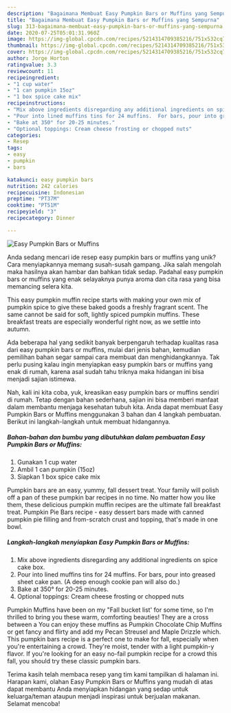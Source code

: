 ```yaml
---
description: "Bagaimana Membuat Easy Pumpkin Bars or Muffins yang Sempurna"
title: "Bagaimana Membuat Easy Pumpkin Bars or Muffins yang Sempurna"
slug: 313-bagaimana-membuat-easy-pumpkin-bars-or-muffins-yang-sempurna
date: 2020-07-25T05:01:31.960Z
image: https://img-global.cpcdn.com/recipes/5214314709385216/751x532cq70/easy-pumpkin-bars-or-muffins-recipe-main-photo.jpg
thumbnail: https://img-global.cpcdn.com/recipes/5214314709385216/751x532cq70/easy-pumpkin-bars-or-muffins-recipe-main-photo.jpg
cover: https://img-global.cpcdn.com/recipes/5214314709385216/751x532cq70/easy-pumpkin-bars-or-muffins-recipe-main-photo.jpg
author: Jorge Horton
ratingvalue: 3.3
reviewcount: 11
recipeingredient:
- "1 cup water"
- "1 can pumpkin 15oz"
- "1 box spice cake mix"
recipeinstructions:
- "Mix above ingredients disregarding any additional ingredients on spice cake box."
- "Pour into lined muffins tins for 24 muffins.  For bars, pour into greased sheet cake pan. (A deep enough cookie pan will also do.)"
- "Bake at 350° for 20-25 minutes."
- "Optional toppings: Cream cheese frosting or chopped nuts"
categories:
- Resep
tags:
- easy
- pumpkin
- bars

katakunci: easy pumpkin bars 
nutrition: 242 calories
recipecuisine: Indonesian
preptime: "PT37M"
cooktime: "PT51M"
recipeyield: "3"
recipecategory: Dinner

---
```



![Easy Pumpkin Bars or Muffins](https://img-global.cpcdn.com/recipes/5214314709385216/751x532cq70/easy-pumpkin-bars-or-muffins-recipe-main-photo.jpg)

Anda sedang mencari ide resep easy pumpkin bars or muffins yang unik? Cara menyiapkannya memang susah-susah gampang. Jika salah mengolah maka hasilnya akan hambar dan bahkan tidak sedap. Padahal easy pumpkin bars or muffins yang enak selayaknya punya aroma dan cita rasa yang bisa memancing selera kita.

This easy pumpkin muffin recipe starts with making your own mix of pumpkin spice to give these baked goods a freshly fragrant scent. The same cannot be said for soft, lightly spiced pumpkin muffins. These breakfast treats are especially wonderful right now, as we settle into autumn.

Ada beberapa hal yang sedikit banyak berpengaruh terhadap kualitas rasa dari easy pumpkin bars or muffins, mulai dari jenis bahan, kemudian pemilihan bahan segar sampai cara membuat dan menghidangkannya. Tak perlu pusing kalau ingin menyiapkan easy pumpkin bars or muffins yang enak di rumah, karena asal sudah tahu triknya maka hidangan ini bisa menjadi sajian istimewa.


Nah, kali ini kita coba, yuk, kreasikan easy pumpkin bars or muffins sendiri di rumah. Tetap dengan bahan sederhana, sajian ini bisa memberi manfaat dalam membantu menjaga kesehatan tubuh kita. Anda dapat membuat Easy Pumpkin Bars or Muffins menggunakan 3 bahan dan 4 langkah pembuatan. Berikut ini langkah-langkah untuk membuat hidangannya.

<!--inarticleads1-->

##### Bahan-bahan dan bumbu yang dibutuhkan dalam pembuatan Easy Pumpkin Bars or Muffins:

1. Gunakan 1 cup water
1. Ambil 1 can pumpkin (15oz)
1. Siapkan 1 box spice cake mix


Pumpkin bars are an easy, yummy, fall dessert treat. Your family will polish off a pan of these pumpkin bar recipes in no time. No matter how you like them, these delicious pumpkin muffin recipes are the ultimate fall breakfast treat. Pumpkin Pie Bars recipe - easy dessert bars made with canned pumpkin pie filling and from-scratch crust and topping, that&#39;s made in one bowl. 

<!--inarticleads2-->

##### Langkah-langkah menyiapkan Easy Pumpkin Bars or Muffins:

1. Mix above ingredients disregarding any additional ingredients on spice cake box.
1. Pour into lined muffins tins for 24 muffins.  For bars, pour into greased sheet cake pan. (A deep enough cookie pan will also do.)
1. Bake at 350° for 20-25 minutes.
1. Optional toppings: Cream cheese frosting or chopped nuts


Pumpkin Muffins have been on my &#34;Fall bucket list&#39; for some time, so I&#39;m thrilled to bring you these warm, comforting beauties! They are a cross between a You can enjoy these muffins as Pumpkin Chocolate Chip Muffins or get fancy and flirty and add my Pecan Streusel and Maple Drizzle which. This pumpkin bars recipe is a perfect one to make for fall, especially when you&#39;re entertaining a crowd. They&#39;re moist, tender with a light pumpkin-y flavor. If you&#39;re looking for an easy no-fail pumpkin recipe for a crowd this fall, you should try these classic pumpkin bars. 

Terima kasih telah membaca resep yang tim kami tampilkan di halaman ini. Harapan kami, olahan Easy Pumpkin Bars or Muffins yang mudah di atas dapat membantu Anda menyiapkan hidangan yang sedap untuk keluarga/teman ataupun menjadi inspirasi untuk berjualan makanan. Selamat mencoba!
